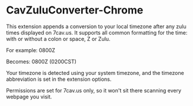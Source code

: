 # CavZuluConverter-Chrome

This extension appends a conversion to your local timezone after any zulu times displayed on 7cav.us. It supports all common formatting for the time: with or without a colon or space, Z or Zulu.

For example:
0800Z

Becomes:
0800Z (0200CST)

Your timezone is detected using your system timezone, and the timezone abbreviation is set in the extension options.

Permissions are set for 7cav.us only, so it won't sit there scanning every webpage you visit.
